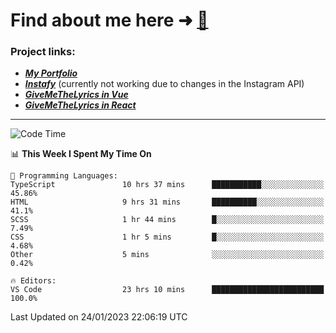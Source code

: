 # Find about me here ➜ [🧑](https://pauabella.dev)

### Project links:
- ***[My Portfolio](https://pauabella.dev)***
- ***[Instafy](https://instafy.me)*** (currently not working due to changes in the Instagram API)
- ***[GiveMeTheLyrics in Vue](https://lyrics.pauabella.dev)***
- ***[GiveMeTheLyrics in React](https://pauabella.dev/GiveMeTheLyrics)***

---
<!--START_SECTION:waka-->
![Code Time](http://img.shields.io/badge/Code%20Time-1%2C816%20hrs%2012%20mins-blue)

📊 **This Week I Spent My Time On** 

```text
💬 Programming Languages: 
TypeScript               10 hrs 37 mins      ███████████░░░░░░░░░░░░░░   45.86% 
HTML                     9 hrs 31 mins       ██████████░░░░░░░░░░░░░░░   41.1% 
SCSS                     1 hr 44 mins        █░░░░░░░░░░░░░░░░░░░░░░░░   7.49% 
CSS                      1 hr 5 mins         █░░░░░░░░░░░░░░░░░░░░░░░░   4.68% 
Other                    5 mins              ░░░░░░░░░░░░░░░░░░░░░░░░░   0.42%

🔥 Editors: 
VS Code                  23 hrs 10 mins      █████████████████████████   100.0%

```


 Last Updated on 24/01/2023 22:06:19 UTC
<!--END_SECTION:waka-->
